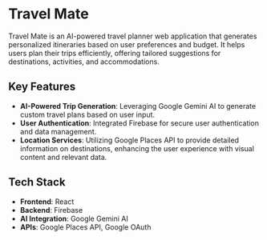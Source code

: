 # Travel Mate

Travel Mate is an AI-powered travel planner web application that generates personalized itineraries based on user preferences and budget. It helps users plan their trips efficiently, offering tailored suggestions for destinations, activities, and accommodations.

## Key Features

- **AI-Powered Trip Generation**: Leveraging Google Gemini AI to generate custom travel plans based on user input.
- **User Authentication**: Integrated Firebase for secure user authentication and data management.
- **Location Services**: Utilizing Google Places API to provide detailed information on destinations, enhancing the user experience with visual content and relevant data.

## Tech Stack

- **Frontend**: React
- **Backend**: Firebase
- **AI Integration**: Google Gemini AI
- **APIs**: Google Places API, Google OAuth